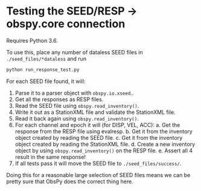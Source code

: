 # Testing the SEED/RESP -> obspy.core connection

Requires Python 3.6.

To use this, place any number of dataless SEED files in `./seed_files/*dataless`
and run

```bash
python run_response_test.py
```

For each SEED file found, it will:

1. Parse it to a parser object with `obspy.io.xseed`..
2. Get all the responses as RESP files.
3. Read the SEED file using `obspy.read_inventory()`.
4. Write it out as a StationXML file and validate the StationXML file.
5. Read it back again using `obspy.read_inventory()`.
6. For each channel and epoch it will (for DISP, VEL, ACC):
    a. Get the response from the RESP file using evalresp.
    b. Get it from the inventory object created by reading the SEED file.
    c. Get it from the inventory object created by reading the StationXML file.
    d. Create a new inventory object by using `obspy.read_inventory()` on the
       RESP file.
    e. Assert all 4 result in the same response!
7. If all tests pass it will move the SEED file to `./seed_files/success/`.


Doing this for a reasonable large selection of SEED files means we can be
pretty sure that ObsPy does the correct thing here.
